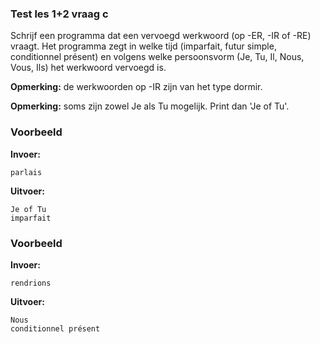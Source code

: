 ### Test les 1+2 vraag c
Schrijf een programma dat een vervoegd werkwoord (op -ER, -IR of -RE) vraagt. Het programma zegt in welke tijd (imparfait, futur simple, conditionnel présent) en volgens welke persoonsvorm (Je, Tu, Il, Nous, Vous, Ils) het werkwoord vervoegd is.

**Opmerking:** de werkwoorden op -IR zijn van het type dormir.

**Opmerking:** soms zijn zowel Je als Tu mogelijk. Print dan 'Je of Tu'.


### Voorbeeld
**Invoer:**

    parlais
    
**Uitvoer:**

    Je of Tu
    imparfait

### Voorbeeld
**Invoer:**

    rendrions
    
**Uitvoer:**

    Nous
    conditionnel présent
